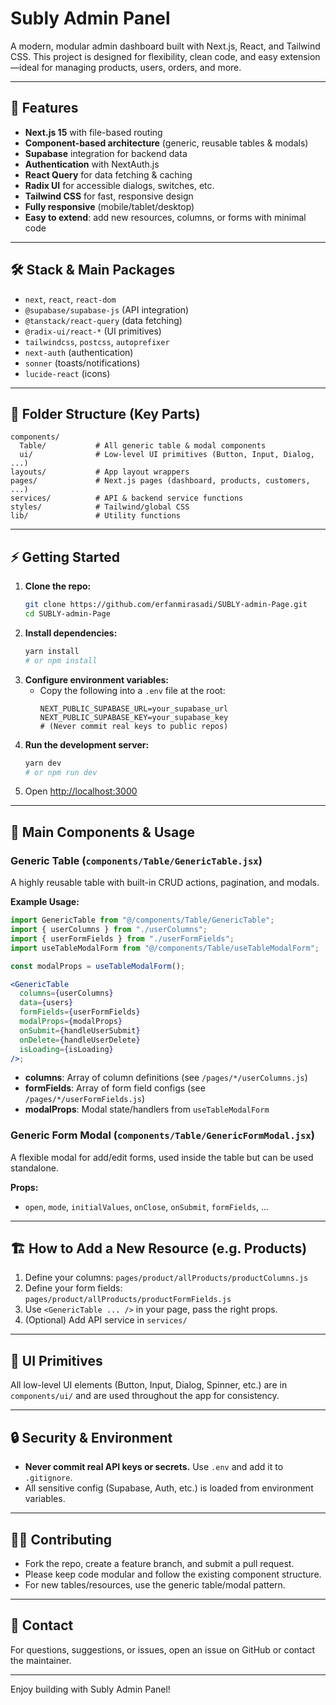 # Subly Admin Panel

A modern, modular admin dashboard built with Next.js, React, and Tailwind CSS. This project is designed for flexibility, clean code, and easy extension—ideal for managing products, users, orders, and more.

---

## 🚀 Features

- **Next.js 15** with file-based routing
- **Component-based architecture** (generic, reusable tables & modals)
- **Supabase** integration for backend data
- **Authentication** with NextAuth.js
- **React Query** for data fetching & caching
- **Radix UI** for accessible dialogs, switches, etc.
- **Tailwind CSS** for fast, responsive design
- **Fully responsive** (mobile/tablet/desktop)
- **Easy to extend**: add new resources, columns, or forms with minimal code

---

## 🛠️ Stack & Main Packages

- `next`, `react`, `react-dom`
- `@supabase/supabase-js` (API integration)
- `@tanstack/react-query` (data fetching)
- `@radix-ui/react-*` (UI primitives)
- `tailwindcss`, `postcss`, `autoprefixer`
- `next-auth` (authentication)
- `sonner` (toasts/notifications)
- `lucide-react` (icons)

---

## 📁 Folder Structure (Key Parts)

```
components/
  Table/           # All generic table & modal components
  ui/              # Low-level UI primitives (Button, Input, Dialog, ...)
layouts/           # App layout wrappers
pages/             # Next.js pages (dashboard, products, customers, ...)
services/          # API & backend service functions
styles/            # Tailwind/global CSS
lib/               # Utility functions
```

---

## ⚡ Getting Started

1. **Clone the repo:**
   ```bash
   git clone https://github.com/erfanmirasadi/SUBLY-admin-Page.git
   cd SUBLY-admin-Page
   ```
2. **Install dependencies:**
   ```bash
   yarn install
   # or npm install
   ```
3. **Configure environment variables:**
   - Copy the following into a `.env` file at the root:
     ```env
     NEXT_PUBLIC_SUPABASE_URL=your_supabase_url
     NEXT_PUBLIC_SUPABASE_KEY=your_supabase_key
     # (Never commit real keys to public repos)
     ```
4. **Run the development server:**
   ```bash
   yarn dev
   # or npm run dev
   ```
5. Open [http://localhost:3000](http://localhost:3000)

---

## 🧩 Main Components & Usage

### Generic Table (`components/Table/GenericTable.jsx`)

A highly reusable table with built-in CRUD actions, pagination, and modals.

**Example Usage:**

```jsx
import GenericTable from "@/components/Table/GenericTable";
import { userColumns } from "./userColumns";
import { userFormFields } from "./userFormFields";
import useTableModalForm from "@/components/Table/useTableModalForm";

const modalProps = useTableModalForm();

<GenericTable
  columns={userColumns}
  data={users}
  formFields={userFormFields}
  modalProps={modalProps}
  onSubmit={handleUserSubmit}
  onDelete={handleUserDelete}
  isLoading={isLoading}
/>;
```

- **columns**: Array of column definitions (see `/pages/*/userColumns.js`)
- **formFields**: Array of form field configs (see `/pages/*/userFormFields.js`)
- **modalProps**: Modal state/handlers from `useTableModalForm`

### Generic Form Modal (`components/Table/GenericFormModal.jsx`)

A flexible modal for add/edit forms, used inside the table but can be used standalone.

**Props:**

- `open`, `mode`, `initialValues`, `onClose`, `onSubmit`, `formFields`, ...

---

## 🏗️ How to Add a New Resource (e.g. Products)

1. Define your columns: `pages/product/allProducts/productColumns.js`
2. Define your form fields: `pages/product/allProducts/productFormFields.js`
3. Use `<GenericTable ... />` in your page, pass the right props.
4. (Optional) Add API service in `services/`

---

## 🧩 UI Primitives

All low-level UI elements (Button, Input, Dialog, Spinner, etc.) are in `components/ui/` and are used throughout the app for consistency.

---

## 🔒 Security & Environment

- **Never commit real API keys or secrets.** Use `.env` and add it to `.gitignore`.
- All sensitive config (Supabase, Auth, etc.) is loaded from environment variables.

---

## 🧑‍💻 Contributing

- Fork the repo, create a feature branch, and submit a pull request.
- Please keep code modular and follow the existing component structure.
- For new tables/resources, use the generic table/modal pattern.

---

## 📣 Contact

For questions, suggestions, or issues, open an issue on GitHub or contact the maintainer.

---

Enjoy building with Subly Admin Panel!
